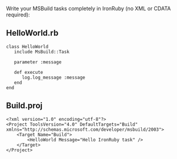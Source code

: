 Write your MSBuild tasks completely in IronRuby (no XML or CDATA required):

HelloWorld.rb
---------------------------------

    class HelloWorld
       include MsBuild::Task

       parameter :message

       def execute
          log.log_message :message
       end
    end

Build.proj
----------------------------------
    <?xml version="1.0" encoding="utf-8"?>
    <Project ToolsVersion="4.0" DefaultTargets="Build" xmlns="http://schemas.microsoft.com/developer/msbuild/2003">
        <Target Name="Build">
            <HelloWorld Message="Hello IronRuby task" />
        </Target>
    </Project>

